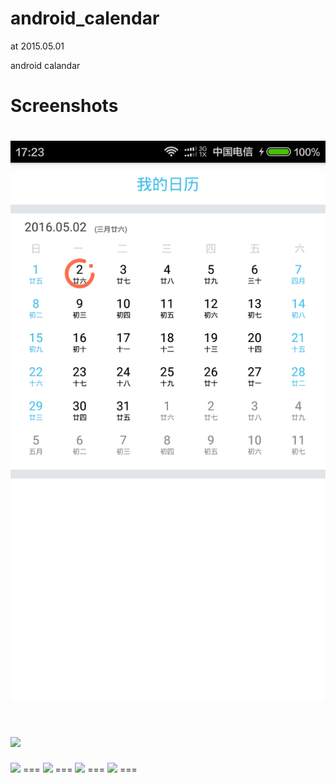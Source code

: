 # android_calendar
at 2015.05.01


android calandar

Screenshots
===
 ![](https://github.com/wangguoihui/android_calendar/blob/master/res/raw/screenshot_01.png)
===
![](https://github.com/wangguoihui/android_calendar/master/res/raw/screenshot_02.png)
===
 <img   src="https://github.com/wangguoihui/android_calendar/tree/master/res/raw/screenshot_03.png" />
===
 <img   src="https://github.com/wangguoihui/android_calendar/tree/master/res/raw/screenshot_04.png" />
===
 <img   src="http://ww2.sinaimg.cn/bmiddle/6705567egw1esyv3ld96kj20m80zkjtk.jpg" />
===
 <img   src="http://ww3.sinaimg.cn/bmiddle/6705567egw1et8f8o8tkpj20m80zkdi7.jpg" />
===
